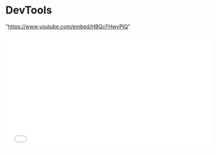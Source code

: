 # DevTools

"https://www.youtube.com/embed/HBQcFHwyPIQ" 

<iframe width="560" height="315" src=title="YouTube video player" frameborder="0" allow="accelerometer; autoplay; clipboard-write; encrypted-media; gyroscope; picture-in-picture" allowfullscreen></iframe>

